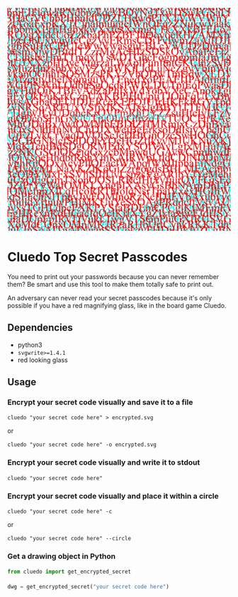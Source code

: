 ![logo](./logo.jpg?raw=true)

# Cluedo Top Secret Passcodes

You need to print out your passwords because you can never remember them? Be smart and use this tool to make them totally safe to print out.

An adversary can never read your secret passcodes because it's only possible if you have a red magnifying glass, like in the board game Cluedo.

## Dependencies

* python3
* `svgwrite>=1.4.1`
* red looking glass


## Usage

### Encrypt your secret code visually and save it to a file

    cluedo "your secret code here" > encrypted.svg

or 

    cluedo "your secret code here" -o encrypted.svg

### Encrypt your secret code visually and write it to stdout

    cluedo "your secret code here"

### Encrypt your secret code visually and place it within a circle

    cluedo "your secret code here" -c 

or 

    cluedo "your secret code here" --circle

### Get a drawing object in Python

```python
from cluedo import get_encrypted_secret

dwg = get_encrypted_secret("your secret code here")
```

